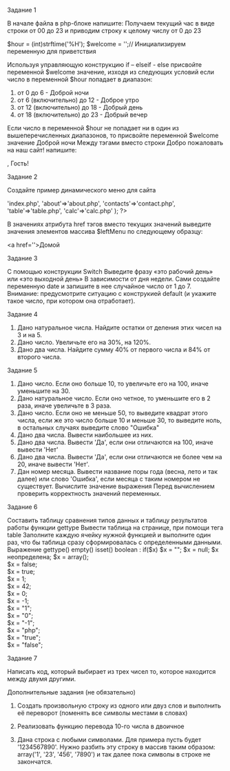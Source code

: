 Задание 1

В начале файла в php-блоке напишите:
Получаем текущий час в виде строки от 00 до 23
и приводим строку к целому числу от 0 до 23

$hour = (int)strftime('%H');
$welcome = '';// Инициализируем переменную для приветствия

Используя управляющую конструкцию if – elseif - else присвойте переменной 
$welcome значение, изходя из следующих условий
если число в переменной $hour попадает в диапазон:

1. от 0 до 6 - Доброй ночи
2. от 6 (включительно) до 12 - Доброе утро
3. от 12 (включительно) до 18 - Добрый день
4. от 18 (включительно) до 23 - Добрый вечер

Если число в переменной $hour не попадает ни в один из вышеперечисленных 
диапазонов, то присвойте переменной $welcome значение Доброй ночи
Между тэгами вместо строки Добро пожаловать на наш сайт! напишите:
<?php echo $welcome?>, Гость! 

Задание 2

Создайте пример динамического меню для сайта
<?php
$leftMenu = array(
'home'=>'index.php', 
'about'=>'about.php', 
'contacts'=>'contact.php',
'table'=>'table.php',
'calc'=>'calc.php'
);
?>

В значениях атрибута href тэгов <a> вместо текущих значений выведите значения 
элементов массива $leftMenu по следующему образцу:

<a href='<?= $leftMenu['home']?>'>Домой</a>

Задание 3

С помощью конструкции Switch
Выведите фразу «это рабочий день» или «это выходной день»
В зависимости от дня недели. Сами создайте переменную date и запишите в нее случайное число от 1 до 7. Внимание: предусмотрите ситуацию с конструкией default (и укажите такое число, при котором она отработает).

Задание 4

1.	Дано натуральное числа. Найдите остатки от деления этих чисел на 3 и на 5. 
2.	Дано число. Увеличьте его на 30%, на 120%. 
3.	Дано два числа. Найдите сумму 40% от первого числа и 84% от второго числа.

Задание 5

1.	Дано число. Если оно больше 10, то увеличьте его на 100, иначе уменьшите на 30. 
2.	Дано натуральное число. Если оно четное, то уменьшите его в 2 раза, иначе увеличьте в 3 раза. 
3.	Дано число. Если оно не меньше 50, то выведите квадрат этого числа, если же это число больше 10 и меньше 30, то выведите ноль, в остальных случаях выведите слово "Ошибка" 
4.	Дано два числа. Вывести наибольшее из них. 
5.	Дано два числа. Вывести 'Да', если они отличаются на 100, иначе вывести 'Нет' 
6.	Дано два числа. Вывести 'Да', если они отличаются не более чем на 20, иначе вывести 'Нет'. 
7.	Дан номер месяца. Вывести название поры года (весна, лето и так далее) или слово 'Ошибка', если месяца с таким номером не существует.
   Вычислите значение выражения   Перед вычислением проверить корректность значений переменных.


Задание 6

Составить таблицу сравнения типов данных и таблицу результатов работы функции gettype
Вывести таблица на странице, при помощи тега table
Заполните каждую ячейку нужной функцией и выполните один раз, что бы таблица сразу сформировалась с определенными данными.
Выражение	 gettype()	 empty()	isset()	boolean : if($x)
$x = ""; $x = null; $x неопределена; $x = array(); 				
$x = false; 				
$x = true; 				
$x = 1; 				
$x = 42; 				
$x = 0; 				
$x = -1; 				
$x = "1"; 				
$x = "0"; 				
$x = "-1";				
$x = "php"; 				
$x = "true";				
$x = "false";				

Задание 7

Написать код, который выбирает из трех чисел то, которое находится между двумя другими. 

Дополнительные задания (не обязательно)

1.	Создать произвольную строку из одного или двуз слов и выполнить её переворот (поменять все символы местами в словах) 

2.	Реализовать функцию перевода 10-го числа в двоичное
3.	Дана строка с любыми символами. Для примера пусть будет '1234567890'. Нужно разбить эту строку в массив таким образом: array('1', '23', '456', '7890') и так далее пока символы в строке не закончатся.
